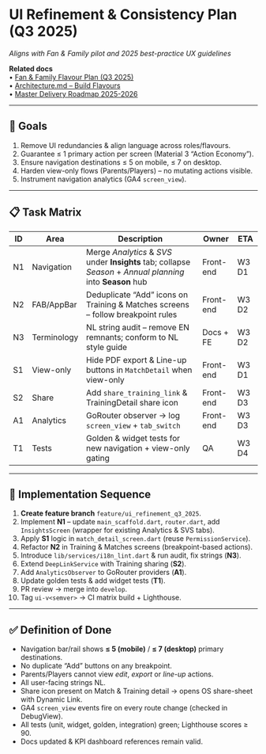 # UI Refinement & Consistency Plan (Q3 2025)

_Aligns with Fan & Family pilot and 2025 best-practice UX guidelines_

**Related docs**  
• [Fan & Family Flavour Plan (Q3 2025)](fan_family_flavour_plan_Q3_2025.md)  
• [Architecture.md – Build Flavours](../architecture/ARCHITECTURE.md#🔀-build-flavours-2025-q3)  
• [Master Delivery Roadmap 2025-2026](MASTER_DELIVERY_ROADMAP_2025-2026.md)

---

## 🎯 Goals

1. Remove UI redundancies & align language across roles/flavours.  
2. Guarantee ≤ 1 primary action per screen (Material 3 “Action Economy”).  
3. Ensure navigation destinations ≤ 5 on mobile, ≤ 7 on desktop.  
4. Harden view-only flows (Parents/Players) – no mutating actions visible.  
5. Instrument navigation analytics (GA4 `screen_view`).

---

## 📋 Task Matrix

| ID | Area | Description | Owner | ETA |
|----|------|-------------|-------|-----|
| N1 | Navigation | Merge _Analytics_ & _SVS_ under **Insights** tab; collapse _Season_ + _Annual planning_ into **Season** hub | Front-end | W3 D1 |
| N2 | FAB/AppBar | Deduplicate “Add” icons on Training & Matches screens – follow breakpoint rules | Front-end | W3 D2 |
| N3 | Terminology | NL string audit – remove EN remnants; conform to NL style guide | Docs + FE | W3 D2 |
| S1 | View-only | Hide PDF export & Line-up buttons in `MatchDetail` when view-only | Front-end | W3 D1 |
| S2 | Share | Add `share_training_link` & TrainingDetail share icon | Front-end | W3 D3 |
| A1 | Analytics | GoRouter observer → log `screen_view` + `tab_switch` | Front-end | W3 D3 |
| T1 | Tests | Golden & widget tests for new navigation + view-only gating | QA | W3 D4 |

---

## 🔄 Implementation Sequence

1. **Create feature branch** `feature/ui_refinement_q3_2025`.  
2. Implement **N1** – update `main_scaffold.dart`, `router.dart`, add `InsightsScreen` (wrapper for existing Analytics & SVS tabs).  
3. Apply **S1** logic in `match_detail_screen.dart` (reuse `PermissionService`).  
4. Refactor **N2** in Training & Matches screens (breakpoint-based actions).  
5. Introduce `lib/services/i18n_lint.dart` & run audit, fix strings (**N3**).  
6. Extend `DeepLinkService` with Training sharing (**S2**).  
7. Add `AnalyticsObserver` to GoRouter providers (**A1**).  
8. Update golden tests & add widget tests (**T1**).  
9. PR review → merge into `develop`.  
10. Tag `ui-v<semver>` → CI matrix build + Lighthouse.

---

## ✅ Definition of Done

* Navigation bar/rail shows **≤ 5 (mobile)** / **≤ 7 (desktop)** primary destinations.  
* No duplicate “Add” buttons on any breakpoint.  
* Parents/Players cannot view _edit_, _export_ or _line-up_ actions.  
* All user-facing strings NL.  
* Share icon present on Match & Training detail → opens OS share-sheet with Dynamic Link.  
* GA4 `screen_view` events fire on every route change (checked in DebugView).  
* All tests (unit, widget, golden, integration) green; Lighthouse scores ≥ 90.  
* Docs updated & KPI dashboard references remain valid.